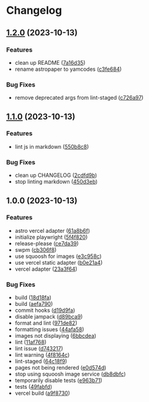 # Changelog

## [1.2.0](https://github.com/yamcodes/yam.codes/compare/v1.1.0...v1.2.0) (2023-10-13)


### Features

* clean up README ([7a16d35](https://github.com/yamcodes/yam.codes/commit/7a16d35b328a8985b7b987fa7728f9341c1cba88))
* rename astropaper to yamcodes ([c3fe684](https://github.com/yamcodes/yam.codes/commit/c3fe684e0f2bc7688477bfe4b4df8f1922fce7d9))


### Bug Fixes

* remove deprecated args from lint-staged ([c726a97](https://github.com/yamcodes/yam.codes/commit/c726a972f84f37be06428170ece35823570fed11))

## [1.1.0](https://github.com/yamcodes/yam.codes/compare/v1.0.0...v1.1.0) (2023-10-13)


### Features

* lint js in markdown ([550b8c8](https://github.com/yamcodes/yam.codes/commit/550b8c8d44ca7ac98743bf62cb7c6eda26417aed))


### Bug Fixes

* clean up CHANGELOG ([2cdfd9b](https://github.com/yamcodes/yam.codes/commit/2cdfd9b6b3e0aeda6b6862561d4d93da522850d5))
* stop linting markdown ([450d3eb](https://github.com/yamcodes/yam.codes/commit/450d3eb60ea666da9c8f1555718289c605b4b0ee))

## 1.0.0 (2023-10-13)


### Features

* astro vercel adapter ([61a8b6f](https://github.com/yamcodes/yam.codes/commit/61a8b6ff26e4f0aca85f10201c75ee045d3fd621))
* initialize playwright ([5f4f820](https://github.com/yamcodes/yam.codes/commit/5f4f820e01bd34359d442e8141cd6a722844e30e))
* release-please ([ce7da39](https://github.com/yamcodes/yam.codes/commit/ce7da39e7cd188922ee1dfb161f7ae48da7d3c4a))
* swpm ([cb306f8](https://github.com/yamcodes/yam.codes/commit/cb306f8806a43d8e8146e2aa757d71bdd3f105e6))
* use squoosh for images ([e3c958c](https://github.com/yamcodes/yam.codes/commit/e3c958c312bf2f1a1f1d8eca0c5f5a0e2aeab2b5))
* use vercel static adapter ([b0e21a4](https://github.com/yamcodes/yam.codes/commit/b0e21a4fba9c7f2ff1df572034cdb69d386cdfc2))
* vercel adapter ([23a3f64](https://github.com/yamcodes/yam.codes/commit/23a3f6437c1ddd4b72208c36d0213cbb64bd49b5))


### Bug Fixes

* build ([18d18fa](https://github.com/yamcodes/yam.codes/commit/18d18fa5bc79270edd6a56d9d377d9ec85a54a3b))
* build ([aefa790](https://github.com/yamcodes/yam.codes/commit/aefa790409ba05574e717ca1f1ee4edc20762e94))
* commit hooks ([d19d9fa](https://github.com/yamcodes/yam.codes/commit/d19d9faecaefa9a77eb37654040db835f70ab2c2))
* disable jampack ([d89bca9](https://github.com/yamcodes/yam.codes/commit/d89bca93598025f8fe82a80d76728dab44408533))
* format and lint ([971de82](https://github.com/yamcodes/yam.codes/commit/971de82279ab6e6f9419807541184212683f3c1e))
* formatting issues ([44afa58](https://github.com/yamcodes/yam.codes/commit/44afa586d239b5978d25db3c2e52dd9bb117c48c))
* images not displaying ([6bbcdea](https://github.com/yamcodes/yam.codes/commit/6bbcdea2ab69a12f756f4cde97820150b9120982))
* lint ([11af768](https://github.com/yamcodes/yam.codes/commit/11af7683aecd5f576f40568568d209ea97ed419b))
* lint issue ([d743217](https://github.com/yamcodes/yam.codes/commit/d743217603e7ccde7b65b5cda38fe41ed45d82e0))
* lint warning ([4f8164c](https://github.com/yamcodes/yam.codes/commit/4f8164caae85f282100e56b35418fa3e4bcc14d4))
* lint-staged ([64c18f9](https://github.com/yamcodes/yam.codes/commit/64c18f9df41d6ba1d379807cd5bf442ca5287a2c))
* pages not being rendered ([e0d574d](https://github.com/yamcodes/yam.codes/commit/e0d574dc2b7da8abd58c3ca0fd5347b4c21e0546))
* stop using squoosh image service ([db8dbfc](https://github.com/yamcodes/yam.codes/commit/db8dbfcdb5d2254b7f6af1b25b4a53c61cd7b7ff))
* temporarily disable tests ([e963b71](https://github.com/yamcodes/yam.codes/commit/e963b71fd2f932dd7cfcdfcafc2a0e9a7286e050))
* tests ([49fabfd](https://github.com/yamcodes/yam.codes/commit/49fabfd954e1df3d9cdb735b7bf15b0c1bffe89e))
* vercel build ([a9f8730](https://github.com/yamcodes/yam.codes/commit/a9f87301b16125dd27fb36d2eb04d90911481c34))

